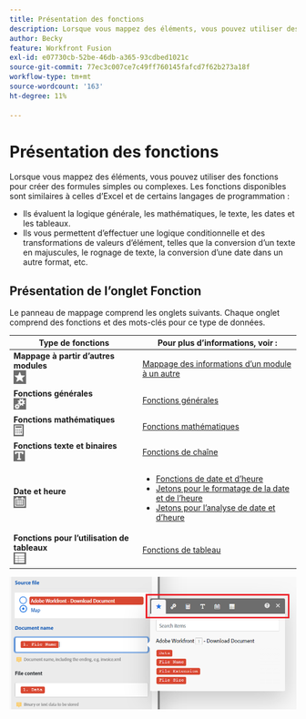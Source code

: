 ```yaml
---
title: Présentation des fonctions
description: Lorsque vous mappez des éléments, vous pouvez utiliser des fonctions pour créer des formules simples ou complexes.
author: Becky
feature: Workfront Fusion
exl-id: e07730cb-52be-46db-a365-93cdbed1021c
source-git-commit: 77ec3c007ce7c49ff760145fafcd7f62b273a18f
workflow-type: tm+mt
source-wordcount: '163'
ht-degree: 11%

---
```


# Présentation des fonctions

Lorsque vous mappez des éléments, vous pouvez utiliser des fonctions pour créer des formules simples ou complexes. Les fonctions disponibles sont similaires à celles d’Excel et de certains langages de programmation :

* Ils évaluent la logique générale, les mathématiques, le texte, les dates et les tableaux.
* Ils vous permettent d’effectuer une logique conditionnelle et des transformations de valeurs d’élément, telles que la conversion d’un texte en majuscules, le rognage de texte, la conversion d’une date dans un autre format, etc.

## Présentation de l’onglet Fonction

Le panneau de mappage comprend les onglets suivants. Chaque onglet comprend des fonctions et des mots-clés pour ce type de données.

| Type de fonctions | Pour plus d’informations, voir : |
|---|---|
| **Mappage à partir d’autres modules**<br>![](assets/toolbar-icon-functions-you-map-from-other-modules.png) | [Mappage des informations d’un module à un autre](/help/workfront-fusion/create-scenarios/map-data/map-data-from-one-to-another.md) |
| **Fonctions générales**<br>![](assets/toolbar-icon-general-function.png) | [Fonctions générales](/help/workfront-fusion/references/mapping-panel/functions/general-functions.md) |
| **Fonctions mathématiques**<br>![](assets/toolbar-icon-math-functions.png) | [Fonctions mathématiques](/help/workfront-fusion/references/mapping-panel/functions/math-functions.md) |
| **Fonctions texte et binaires**<br>![](assets/toolbar-icon-text&binary-functions.png) | [Fonctions de chaîne](/help/workfront-fusion/references/mapping-panel/functions/string-functions.md) |
| **Date et heure** <br> ![](assets/toolbar-icon-date&time-functions.png) | <ul><li>[Fonctions de date et d’heure](/help/workfront-fusion/references/mapping-panel/functions/date-and-time-functions.md)</li><li>[Jetons pour le formatage de la date et de l’heure](/help/workfront-fusion/references/mapping-panel/functions/tokens-for-date-and-time-formatting.md)</li><li> [Jetons pour l’analyse de date et d’heure](/help/workfront-fusion/references/mapping-panel/functions/tokens-for-date-and-time-parsing.md)</li></ul> |
| **Fonctions pour l’utilisation de tableaux**<br> ![](assets/toolbar-icon-functions-for-arrays.png) | [Fonctions de tableau](/help/workfront-fusion/references/mapping-panel/functions/array-functions.md) |

![](assets/functions-toolbar-350x189.png)
